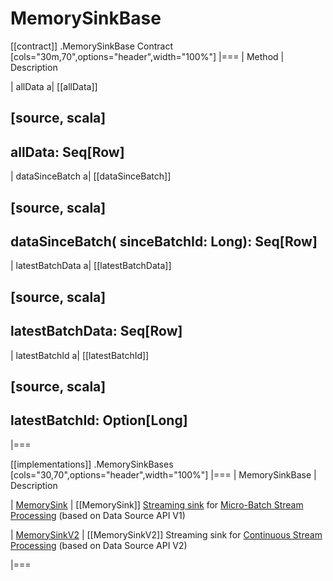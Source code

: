 # MemorySinkBase

[[contract]]
.MemorySinkBase Contract
[cols="30m,70",options="header",width="100%"]
|===
| Method
| Description

| allData
a| [[allData]]

[source, scala]
----
allData: Seq[Row]
----

| dataSinceBatch
a| [[dataSinceBatch]]

[source, scala]
----
dataSinceBatch(
  sinceBatchId: Long): Seq[Row]
----

| latestBatchData
a| [[latestBatchData]]

[source, scala]
----
latestBatchData: Seq[Row]
----

| latestBatchId
a| [[latestBatchId]]

[source, scala]
----
latestBatchId: Option[Long]
----

|===

[[implementations]]
.MemorySinkBases
[cols="30,70",options="header",width="100%"]
|===
| MemorySinkBase
| Description

| [MemorySink](MemorySink.md)
| [[MemorySink]] [Streaming sink](../../Sink.md) for [Micro-Batch Stream Processing](../../micro-batch-stream-processing.md) (based on Data Source API V1)

| [MemorySinkV2](MemorySinkV2.md)
| [[MemorySinkV2]] Streaming sink for [Continuous Stream Processing](../../continuous-stream-processing.md) (based on Data Source API V2)

|===
